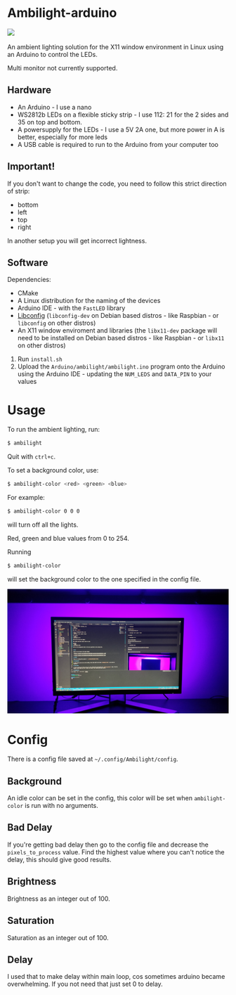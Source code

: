 # Ambilight-arduino

![](Demo/Ambilight.gif)

An ambient lighting solution for the X11 window environment in Linux using an Arduino to control the LEDs.

Multi monitor not currently supported.

## Hardware

* An Arduino - I use a nano
* WS2812b LEDs on a flexible sticky strip - I use 112: 21 for the 2 sides and 35 on top and bottom.
* A powersupply for the LEDs - I use a 5V 2A one, but more power in A is better, especially for more leds
* A USB cable is required to run to the Arduino from your computer too

## Important!

If you don't want to change the code, you need to follow this strict direction of strip:

* bottom
* left
* top
* right

In another setup you will get incorrect lightness.

## Software

Dependencies:

* CMake
* A Linux distribution for the naming of the devices
* Arduino IDE - with the `FastLED` library
* [Libconfig](https://github.com/hyperrealm/libconfig) (`libconfig-dev` on Debian based distros - like Raspbian - or
  `libconfig` on other distros)
* An X11 window enviroment and libraries (the `libx11-dev` package will need to be installed on Debian based distros -
  like Raspbian - or `libx11` on other distros)

1. Run `install.sh`
2. Upload the `Arduino/ambilight/ambilight.ino` program onto the Arduino using the Arduino IDE - updating the `NUM_LEDS`
   and `DATA_PIN` to your values

# Usage

To run the ambient lighting, run:

```bash
$ ambilight
```

Quit with `ctrl+c`.

To set a background color, use:

```bash
$ ambilight-color <red> <green> <blue>
```

For example:

```bash
$ ambilight-color 0 0 0
```

will turn off all the lights.

Red, green and blue values from 0 to 254.

Running

```bash
$ ambilight-color
```

will set the background color to the one specified in the config file.

![](Demo/Ambilight.jpg)

# Config

There is a config file saved at `~/.config/Ambilight/config`.

## Background

An idle color can be set in the config, this color will be set when `ambilight-color` is run with no arguments.

## Bad Delay

If you're getting bad delay then go to the config file and decrease the `pixels_to_process` value. Find the highest
value where you can't notice the delay, this should give good results.

## Brightness

Brightness as an integer out of 100.

## Saturation

Saturation as an integer out of 100.

## Delay

I used that to make delay within main loop, cos sometimes arduino became overwhelming. If you not need that just set 0
to delay.